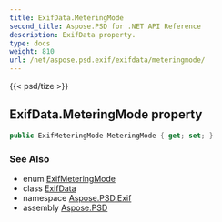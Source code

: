 ```yaml
---
title: ExifData.MeteringMode
second_title: Aspose.PSD for .NET API Reference
description: ExifData property. 
type: docs
weight: 810
url: /net/aspose.psd.exif/exifdata/meteringmode/
---
```

{{< psd/tize >}}
## ExifData.MeteringMode property

```csharp
public ExifMeteringMode MeteringMode { get; set; }
```

### See Also

* enum [ExifMeteringMode](../../../aspose.psd.exif.enums/exifmeteringmode/)
* class [ExifData](../)
* namespace [Aspose.PSD.Exif](../../exifdata/)
* assembly [Aspose.PSD](../../../)


